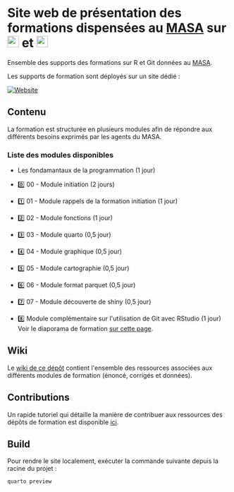 # Site web de présentation des formations dispensées au [MASA](https://agreste.agriculture.gouv.fr/agreste-web/) sur <img src="https://cdn.simpleicons.org/r/00ccff99" width="26" height="26"/> et <img src="https://cdn.simpleicons.org/git/00ccff99" width="26" height="26"/>

Ensemble des supports des formations sur R et Git données au [MASA](https://agreste.agriculture.gouv.fr/agreste-web/).

Les supports de formation sont déployés sur un site dédié :

<p align="center">

<a href="https://ssm-agriculture.github.io/site-formations-R/"> <img src="https://img.shields.io/badge/Site%20de%20la%20formation-blue?style=for-the-badge&amp;logo=github&amp;logoColor=white" alt="Website"/> </a>

</p>

## Contenu

La formation est structurée en plusieurs modules afin de répondre aux différents besoins exprimés par les agents du MASA.

### Liste des modules disponibles

-   Les fondamantaux de la programmation (1 jour)

-   :zero: 00 - Module initiation (2 jours)

-   :one: 01 - Module rappels de la formation initiation (1 jour)

-   :two: 02 - Module fonctions (1 jour)

-   :three: 03 - Module quarto (0,5 jour)

-   :four: 04 - Module graphique (0,5 jour)

-   :five: 05 - Module cartographie (0,5 jour)

-   :six: 06 - Module format parquet (0,5 jour)

-   :seven: 07 - Module découverte de shiny (0,5 jour)

-   :eight: Module complémentaire sur l'utilisation de Git avec RStudio (1 jour)\
    Voir le diaporama de formation [sur cette page](https://github.com/SSM-Agriculture/formation-git).

## Wiki

Le [wiki de ce dépôt](https://github.com/SSM-Agriculture/site-formations-R/wiki) contient l'ensemble des ressources associées aux différents modules de formation (énoncé, corrigés et données).

## Contributions

Un rapide tutoriel qui détaille la manière de contribuer aux ressources des dépôts de formation est disponible [ici](https://github.com/user-attachments/files/18537156/Tuto.-.Comment.contribuer.pdf).

## Build

Pour rendre le site localement, exécuter la commande suivante depuis la racine du projet :

``` sh
quarto preview
```
